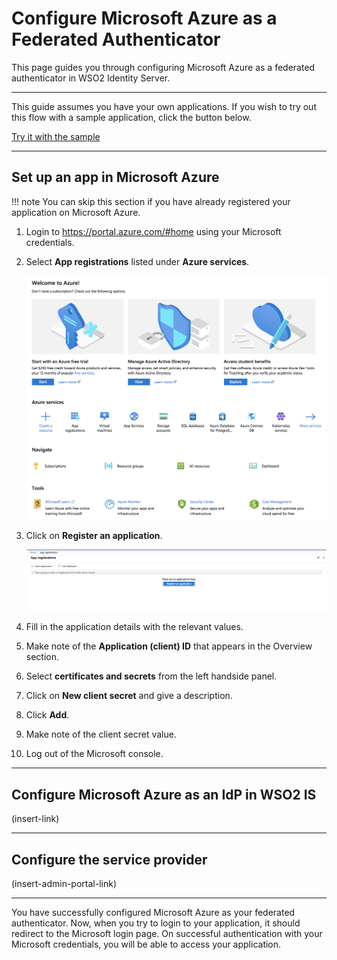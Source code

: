 # Configure Microsoft Azure as a Federated Authenticator

This page guides you through configuring Microsoft Azure as a federated authenticator in WSO2 Identity Server. 

---

This guide assumes you have your own applications. If you wish to try out this flow with a sample application, click the button below. 

<a class="samplebtn_a" href="../../../quick-starts/ms-azure-as-federated-authenticator-sample" target="_blank" rel="nofollow noopener">Try it with the sample</a>

---

## Set up an app in Microsoft Azure

!!! note
    You can skip this section if you have already registered your application on Microsoft Azure. 

1. Login to <https://portal.azure.com/#home> using your Microsoft credentials. 

2. Select **App registrations** listed under **Azure services**. 

    ![azure-services](../../assets/img/samples/azure-services.png)

3. Click on **Register an application**.
    
    ![create-azure-app](../../assets/img/samples/register-azure.png)

4. Fill in the application details with the relevant values. 

5. Make note of the **Application (client) ID** that appears in the Overview section. 

6. Select **certificates and secrets** from the left handside panel. 

7. Click on **New client secret** and give a description. 

8. Click **Add**.

9. Make note of the client secret value. 

10. Log out of the Microsoft console. 

---

## Configure Microsoft Azure as an IdP in WSO2 IS 

(insert-link)

---

## Configure the service provider

(insert-admin-portal-link)

---

You have successfully configured Microsoft Azure as your federated authenticator. Now, when you try to login to your application, it should redirect to the Microsoft login page. On successful authentication with your Microsoft credentials, you will be able to access your application. 